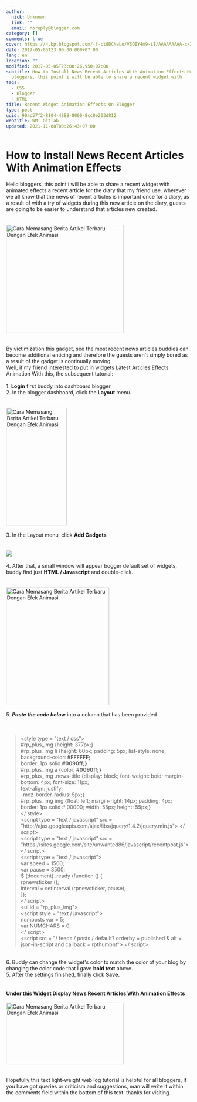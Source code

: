 ```yaml
---
author:
  nick: Unknown
  link: ""
  email: noreply@blogger.com
category: []
comments: true
cover: https://4.bp.blogspot.com/-f-ct8DCNaLo/VSQIY4m9-iI/AAAAAAAAA-c/ZMxcl6H0S60/s1600/recent_posts.jpg
date: 2017-05-05T23:00:00.000+07:00
lang: en
location: ""
modified: 2017-05-05T23:00:26.950+07:00
subtitle: How to Install News Recent Articles With Animation Effects Hello
  bloggers, this point i will be able to share a recent widget with
tags:
  - CSS
  - Blogger
  - HTML
title: Recent Widget Animation Effects On Blogger
type: post
uuid: 90ac57f2-8104-4888-8000-8cc0e203d812
webtitle: WMI Gitlab
updated: 2021-11-08T00:26:43+07:00
---
```


<div dir="ltr" style="text-align: left;" trbidi="on"><h1>    How to Install News Recent Articles With Animation Effects </h1><div>Hello bloggers, this point i will be able to share a recent widget with animated effects a recent article for the diary that my friend use. wherever we all know that the news of recent articles is important once for a diary, as a result of with a try of widgets during this new article on the diary, guests are going to be easier to understand that articles new created.     <br><br><br><div><a href="http://4.bp.blogspot.com/-f-ct8DCNaLo/VSQIY4m9-iI/AAAAAAAAA-c/ZMxcl6H0S60/s1600/recent_posts.jpg" rel="noopener noreferer nofollow">            <img alt="Cara Memasang Berita Artikel Terbaru Dengan Efek Animasi" border="0" height="295" src="https://4.bp.blogspot.com/-f-ct8DCNaLo/VSQIY4m9-iI/AAAAAAAAA-c/ZMxcl6H0S60/s1600/recent_posts.jpg" title="How to Install News Recent Articles With Animation Effects" width="320">        </a>    </div><br><br>By victimization this gadget, see the most recent news articles buddies can become additional enticing and therefore the guests aren't simply bored as a result of the gadget is continually moving.<br>Well, if my friend interested to put in widgets Latest Articles Effects Animation With this, the subsequent tutorial:<br><br>1. <strong>Login</strong> first buddy into dashboard blogger<br>2. In the blogger dashboard, click the <strong>Layout</strong> menu.<br><strong>        <br>    </strong>    <br><div><a href="http://3.bp.blogspot.com/-a3GaTS9s-tY/VSQK9XxfbiI/AAAAAAAAA-w/EyhJjPprFxE/s1600/Screenshot_20.png" rel="noopener noreferer nofollow">            <img alt="Cara Memasang Berita Artikel Terbaru Dengan Efek Animasi" border="0" height="320" src="https://3.bp.blogspot.com/-a3GaTS9s-tY/VSQK9XxfbiI/AAAAAAAAA-w/EyhJjPprFxE/s1600/Screenshot_20.png" title="How to Install News Recent Articles With Animation Effects" width="165">        </a>    </div><strong>        <br>    </strong>    3. In the Layout menu, click <strong>Add Gadgets</strong>    <br><strong>        <br>    </strong>    <br><div><a href="http://2.bp.blogspot.com/-IMUmChHuG0Q/VSQK6TInJnI/AAAAAAAAA-o/jsRTN0f9sUs/s1600/Screenshot_1.png" rel="noopener noreferer nofollow">            <img border="0" src="https://2.bp.blogspot.com/-IMUmChHuG0Q/VSQK6TInJnI/AAAAAAAAA-o/jsRTN0f9sUs/s1600/Screenshot_1.png">        </a>    </div><strong>        <br>    </strong>    4. After that, a small window will appear bogger default set of widgets,     buddy find just <strong>HTML / Javascript</strong> and double-click.     <br><br><br><div><a href="http://2.bp.blogspot.com/-L6020LFPtpU/VSQK_ZCc4HI/AAAAAAAAA-4/2MZdFRkTKSI/s1600/Screenshot_21.png" rel="noopener noreferer nofollow">            <img alt="Cara Memasang Berita Artikel Terbaru Dengan Efek Animasi" border="0" height="320" src="https://2.bp.blogspot.com/-L6020LFPtpU/VSQK_ZCc4HI/AAAAAAAAA-4/2MZdFRkTKSI/s1600/Screenshot_21.png" title="How to Install News Recent Articles With Animation Effects" width="281">        </a>    </div><br>5. <strong><em>Paste the code below</em></strong> into a column that has     been provided     <br><br><br><blockquote>&lt;style type = "text / css"&gt;         <br>#rp_plus_img {height: 377px;}         <br>#rp_plus_img li {height: 60px; padding: 5px; list-style: none;         <br>background-color: <strong>#FFFFFF;</strong>        <br>border: 1px solid <strong>#0090ff;}</strong>        <br>#rp_plus_img a {color: <strong>#0090ff;}</strong>        <br>#rp_plus_img .news-title {display: block; font-weight: bold;         margin-bottom: 4px; font-size: 11px;         <br>text-align: justify;         <br>-moz-border-radius: 5px;}         <br>#rp_plus_img img {float: left; margin-right: 14px; padding: 4px;         border: 1px solid # 00000; width: 55px; height: 55px;}         <br>&lt;/ style&gt;         <br>&lt;script type = "text / javascript" src =         "http://ajax.googleapis.com/ajax/libs/jquery/1.4.2/jquery.min.js"&gt;         &lt;/ script&gt;         <br>&lt;script type = "text / javascript" src =         "https://sites.google.com/site/unwanted86/javascript/recentpost.js"&gt;         &lt;/ script&gt;         <br>&lt;script type = "text / javascript"&gt;         <br>var speed = 1500;         <br>var pause = 3500;         <br>$ (document) .ready (function () {         <br>rpnewsticker ();         <br>interval = setInterval (rpnewsticker, pause);         <br>});         <br>&lt;/ script&gt;         <br>&lt;ul id = "rp_plus_img"&gt;         <br>&lt;script style = "text / javascript"&gt;         <br>numposts var = 5;         <br>var NUMCHARS = 0;         <br>&lt;/ script&gt;         <br>&lt;script src = "/ feeds / posts / default? orderby = published &amp;         alt = json-in-script and callback = rpthumbnt"&gt; &lt;/ script&gt;     </blockquote><br>6. Buddy can change the widget's color to match the color of your blog by     changing the color code that I gave <strong>bold text</strong>&nbsp;above.     <br>5. After the settings finished, finally click <strong>Save.</strong>    <br><strong>        <br>    </strong>    <br><div><strong>            Under this Widget Display News Recent Articles With Animation             Effects         </strong>    </div><div><strong>            <br>        </strong>    </div><div><a href="http://4.bp.blogspot.com/-Aryoiq3r3sk/VSQLRTxL-6I/AAAAAAAAA_A/NvYFIq24DwU/s1600/Screenshot_3.png" rel="noopener noreferer nofollow">            <img alt="Cara Memasang Berita Artikel Terbaru Dengan Efek Animasi" border="0" height="168" src="https://4.bp.blogspot.com/-Aryoiq3r3sk/VSQLRTxL-6I/AAAAAAAAA_A/NvYFIq24DwU/s1600/Screenshot_3.png" title="How to Install News Recent Articles With Animation Effects" width="320">        </a>    </div><div><strong>            <br>        </strong>    </div><br>Hopefully this text light-weight web log tutorial is helpful for all bloggers, if you have got queries or criticism and suggestions, man will write it within the comments field within the bottom of this text. thanks for visiting. </div></div><script>document.querySelectorAll("pre,code");
  pretext.forEach(function (el) {
    el.classList.toggle("notranslate", true);
  });</script>